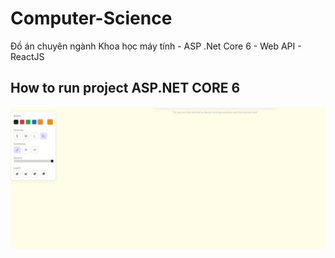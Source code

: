 # Computer-Science
Đồ án chuyên ngành Khoa học máy tính - ASP .Net Core 6 - Web API - ReactJS

## How to run project ASP.NET CORE 6
![Test](./Images/img_1.png)
